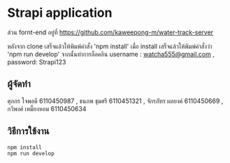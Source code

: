 # Strapi application
ส่วน fornt-end อยู่ที่ https://github.com/kaweepong-m/water-track-server

หลังจาก clone เสร็จแล้วให้พิมพ์คำสั่ง 'npm install'
เมื่อ install เสร็จแล้วให้พิมพ์คำสั่งว่า 'npm run develop' 
จากนั้นทำการล็อคอิน username : watcha555@gmail.com
, password: Strapi123

## ผู้จัดทำ
ศุภกร ใจพอดี 6110450987 , 
ธนภพ ชุมศรี 6110451321 , 
จักรภัทร ผลยงค์ 6110450669 , 
กวีพงศ์ เหมี้ยงหอม 6110450634

## วิธีการใช้งาน
```
npm install
npm run develop
```

